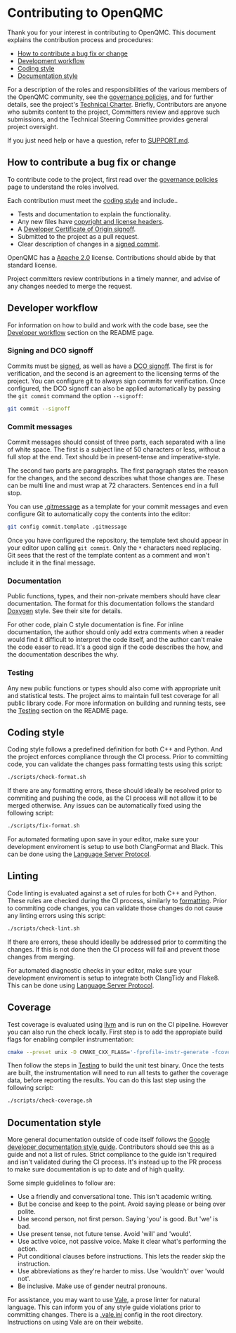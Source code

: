 # Contributing to OpenQMC

Thank you for your interest in contributing to OpenQMC. This document explains the contribution process and procedures:

* [How to contribute a bug fix or change](#how-to-contribute-a-bug-fix-or-change)
* [Development workflow](#developer-workflow)
* [Coding style](#coding-style)
* [Documentation style](#documentation-style)

For a description of the roles and responsibilities of the various members of the OpenQMC community, see the [governance policies](GOVERNANCE.md), and for further details, see the project's [Technical Charter](tsc/charter.md). Briefly, Contributors are anyone who submits content to the project, Committers review and approve such submissions, and the Technical Steering Committee provides general project oversight.

If you just need help or have a question, refer to [SUPPORT.md](SUPPORT.md).

## How to contribute a bug fix or change

To contribute code to the project, first read over the [governance policies](GOVERNANCE.md) page to understand the roles involved.

Each contribution must meet the [coding style](#coding-style) and include..

* Tests and documentation to explain the functionality.
* Any new files have [copyright and license headers](https://github.com/AcademySoftwareFoundation/tac/blob/main/process/contributing.md#license-specification).
* A [Developer Certificate of Origin signoff](https://github.com/AcademySoftwareFoundation/tac/blob/main/process/contributing.md#contribution-sign-off).
* Submitted to the project as a pull request.
* Clear description of changes in a [signed commit](https://docs.github.com/en/authentication/managing-commit-signature-verification).

OpenQMC has a [Apache 2.0](LICENSE) license. Contributions should abide by that standard license.

Project committers review contributions in a timely manner, and advise of any changes needed to merge the request.

## Developer workflow

For information on how to build and work with the code base, see the [Developer workflow](README.md#developer-workflow) section on the README page.

### Signing and DCO signoff

Commits must be [signed](https://docs.github.com/en/authentication/managing-commit-signature-verification), as well as have a [DCO signoff](https://github.com/AcademySoftwareFoundation/tac/blob/main/process/contributing.md#contribution-sign-off). The first is for verification, and the second is an agreement to the licensing terms of the project. You can configure git to always sign commits for verification. Once configured, the DCO signoff can also be applied automatically by passing the `git commit` command the option `--signoff`:

```bash
git commit --signoff
```

### Commit messages

Commit messages should consist of three parts, each separated with a line of white space. The first is a subject line of 50 characters or less, without a full stop at the end. Text should be in present-tense and imperative-style.

The second two parts are paragraphs. The first paragraph states the reason for the changes, and the second describes what those changes are. These can be multi line and must wrap at 72 characters. Sentences end in a full stop.

You can use [.gitmessage](.gitmessage) as a template for your commit messages and even configure Git to automatically copy the contents into the editor:

```bash
git config commit.template .gitmessage
```

Once you have configured the repository, the template text should appear in your editor upon calling `git commit`. Only the `*` characters need replacing. Git sees that the rest of the template content as a comment and won't include it in the final message.

### Documentation

Public functions, types, and their non-private members should have clear documentation. The format for this documentation follows the standard [Doxygen](https://www.doxygen.nl) style. See their site for details.

For other code, plain C style documentation is fine. For inline documentation, the author should only add extra comments when a reader would find it difficult to interpret the code itself, and the author can't make the code easer to read. It's a good sign if the code describes the how, and the documentation describes the why.

### Testing

Any new public functions or types should also come with appropriate unit and statistical tests. The project aims to maintain full test coverage for all public library code. For more information on building and running tests, see the [Testing](README.md#testing) section on the README page.

## Coding style

Coding style follows a predefined definition for both C++ and Python. And the project enforces compliance through the CI process. Prior to committing code, you can validate the changes pass formatting tests using this script:

```bash
./scripts/check-format.sh
```

If there are any formatting errors, these should ideally be resolved prior to commiting and pushing the code, as the CI process will not allow it to be merged otherwise. Any issues can be automatically fixed using the following script:

```bash
./scripts/fix-format.sh
```

For automated formating upon save in your editor, make sure your development enviroment is setup to use both ClangFormat and Black. This can be done using the [Language Server Protocol](https://microsoft.github.io/language-server-protocol).

## Linting

Code linting is evaluated against a set of rules for both C++ and Python. These rules are checked during the CI process, similarly to [formatting](#coding-style). Prior to commiting code changes, you can validate those changes do not cause any linting errors using this script:

```bash
./scripts/check-lint.sh
```

If there are errors, these should ideally be addressed prior to commiting the changes. If this is not done then the CI process will fail and prevent those changes from merging.

For automated diagnostic checks in your editor, make sure your development enviroment is setup to integrate both ClangTidy and Flake8. This can be done using [Language Server Protocol](https://microsoft.github.io/language-server-protocol).

## Coverage

Test coverage is evaluated using [llvm](https://clang.llvm.org/docs/SourceBasedCodeCoverage.html) and is run on the CI pipeline. However you can also run the check locally. First step is to add the appropiate build flags for enabling compiler instrumentation:

```bash
cmake --preset unix -D CMAKE_CXX_FLAGS='-fprofile-instr-generate -fcoverage-mapping'
```

Then follow the steps in [Testing](README.md#testing) to build the unit test binary. Once the tests are built, the instrumentation will need to run all tests to gather the coverage data, before reporting the results. You can do this last step using the following script:

```bash
./scripts/check-coverage.sh
```

## Documentation style

More general documentation outside of code itself follows the [Google developer documentation style guide](https://developers.google.com/style). Contributors should see this as a guide and not a list of rules. Strict compliance to the guide isn't required and isn't validated during the CI process. It's instead up to the PR process to make sure documentation is up to date and of high quality.

Some simple guidelines to follow are:

- Use a friendly and conversational tone. This isn't academic writing.
- But be concise and keep to the point. Avoid saying please or being over polite.
- Use second person, not first person. Saying 'you' is good. But 'we' is bad.
- Use present tense, not future tense. Avoid 'will' and 'would'.
- Use active voice, not passive voice. Make it clear what's performing the action.
- Put conditional clauses before instructions. This lets the reader skip the instruction.
- Use abbreviations as they're harder to miss. Use 'wouldn't' over 'would not'.
- Be inclusive. Make use of gender neutral pronouns.

For assistance, you may want to use [Vale](https://vale.sh), a prose linter for natural language. This can inform you of any style guide violations prior to committing changes. There is a [.vale.ini](.vale.ini) config in the root directory. Instructions on using Vale are on their website.
